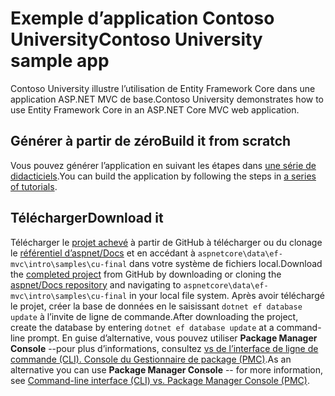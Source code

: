 # <a name="contoso-university-sample-app"></a><span data-ttu-id="02d31-101">Exemple d’application Contoso University</span><span class="sxs-lookup"><span data-stu-id="02d31-101">Contoso University sample app</span></span>

<span data-ttu-id="02d31-102">Contoso University illustre l’utilisation de Entity Framework Core dans une application ASP.NET MVC de base.</span><span class="sxs-lookup"><span data-stu-id="02d31-102">Contoso University demonstrates how to use Entity Framework Core in an ASP.NET Core MVC web application.</span></span>

## <a name="build-it-from-scratch"></a><span data-ttu-id="02d31-103">Générer à partir de zéro</span><span class="sxs-lookup"><span data-stu-id="02d31-103">Build it from scratch</span></span>

<span data-ttu-id="02d31-104">Vous pouvez générer l’application en suivant les étapes dans [une série de didacticiels](https://docs.microsoft.com/aspnet/core/data/ef-mvc/intro).</span><span class="sxs-lookup"><span data-stu-id="02d31-104">You can build the application by following the steps in [a series of tutorials](https://docs.microsoft.com/aspnet/core/data/ef-mvc/intro).</span></span>

## <a name="download-it"></a><span data-ttu-id="02d31-105">Télécharger</span><span class="sxs-lookup"><span data-stu-id="02d31-105">Download it</span></span>

<span data-ttu-id="02d31-106">Télécharger le [projet achevé](https://github.com/aspnet/Docs/tree/master/aspnetcore/data/ef-mvc/intro/samples/cu-final) à partir de GitHub à télécharger ou du clonage le [référentiel d’aspnet/Docs](https://github.com/aspnet/Docs) et en accédant à `aspnetcore\data\ef-mvc\intro\samples\cu-final` dans votre système de fichiers local.</span><span class="sxs-lookup"><span data-stu-id="02d31-106">Download the [completed project](https://github.com/aspnet/Docs/tree/master/aspnetcore/data/ef-mvc/intro/samples/cu-final) from GitHub by downloading or cloning the [aspnet/Docs repository](https://github.com/aspnet/Docs) and navigating to `aspnetcore\data\ef-mvc\intro\samples\cu-final` in your local file system.</span></span>  <span data-ttu-id="02d31-107">Après avoir téléchargé le projet, créer la base de données en le saisissant `dotnet ef database update` à l’invite de ligne de commande.</span><span class="sxs-lookup"><span data-stu-id="02d31-107">After downloading the project, create the database by entering `dotnet ef database update` at a command-line prompt.</span></span> <span data-ttu-id="02d31-108">En guise d’alternative, vous pouvez utiliser **Package Manager Console** --pour plus d’informations, consultez [vs de l’interface de ligne de commande (CLI). Console du Gestionnaire de package (PMC)](https://docs.microsoft.com/aspnet/core/data/ef-mvc/migrations#command-line-interface-cli-vs-package-manager-console-pmc).</span><span class="sxs-lookup"><span data-stu-id="02d31-108">As an alternative you can use **Package Manager Console** -- for more information, see [Command-line interface (CLI) vs. Package Manager Console (PMC)](https://docs.microsoft.com/aspnet/core/data/ef-mvc/migrations#command-line-interface-cli-vs-package-manager-console-pmc).</span></span>
